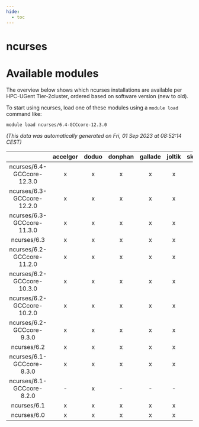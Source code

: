 ```yaml
---
hide:
  - toc
---
```


ncurses
=======

# Available modules


The overview below shows which ncurses installations are available per HPC-UGent Tier-2cluster, ordered based on software version (new to old).

To start using ncurses, load one of these modules using a `module load` command like:

```shell
module load ncurses/6.4-GCCcore-12.3.0
```

*(This data was automatically generated on Fri, 01 Sep 2023 at 08:52:14 CEST)*  

| |accelgor|doduo|donphan|gallade|joltik|skitty|swalot|victini|
| :---: | :---: | :---: | :---: | :---: | :---: | :---: | :---: | :---: |
|ncurses/6.4-GCCcore-12.3.0|x|x|x|x|x|x|x|x|
|ncurses/6.3-GCCcore-12.2.0|x|x|x|x|x|x|x|x|
|ncurses/6.3-GCCcore-11.3.0|x|x|x|x|x|x|x|x|
|ncurses/6.3|x|x|x|x|x|x|x|x|
|ncurses/6.2-GCCcore-11.2.0|x|x|x|x|x|x|x|x|
|ncurses/6.2-GCCcore-10.3.0|x|x|x|x|x|x|x|x|
|ncurses/6.2-GCCcore-10.2.0|x|x|x|x|x|x|x|x|
|ncurses/6.2-GCCcore-9.3.0|x|x|x|x|x|x|x|x|
|ncurses/6.2|x|x|x|x|x|x|x|x|
|ncurses/6.1-GCCcore-8.3.0|x|x|x|x|x|x|x|x|
|ncurses/6.1-GCCcore-8.2.0|-|x|-|-|-|-|x|-|
|ncurses/6.1|x|x|x|x|x|x|x|x|
|ncurses/6.0|x|x|x|x|x|x|x|x|
